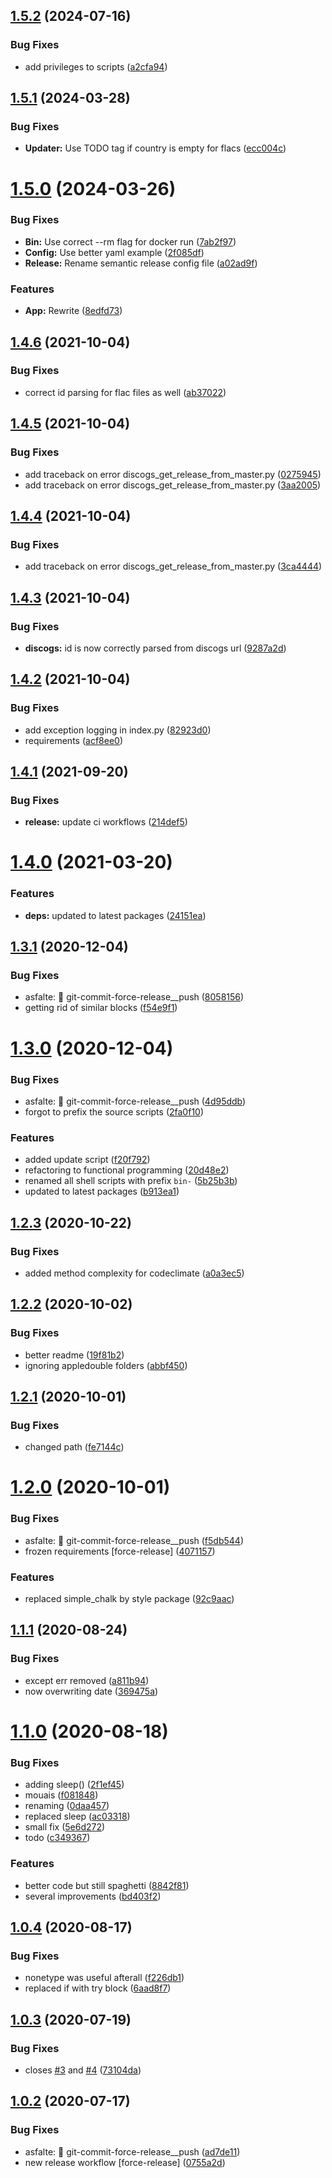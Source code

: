 ## [1.5.2](https://github.com/bamdadfr/tagger/compare/v1.5.1...v1.5.2) (2024-07-16)


### Bug Fixes

* add privileges to scripts ([a2cfa94](https://github.com/bamdadfr/tagger/commit/a2cfa94fc5d656e184bbd404c4af0b2cdb5462f1))

## [1.5.1](https://github.com/bamdadsabbagh/tagger/compare/v1.5.0...v1.5.1) (2024-03-28)


### Bug Fixes

* **Updater:** Use TODO tag if country is empty for flacs ([ecc004c](https://github.com/bamdadsabbagh/tagger/commit/ecc004c2018010ac116e806f909cf57cb3a7cc84))

# [1.5.0](https://github.com/bamdadsabbagh/tagger/compare/v1.4.6...v1.5.0) (2024-03-26)


### Bug Fixes

* **Bin:** Use correct --rm flag for docker run ([7ab2f97](https://github.com/bamdadsabbagh/tagger/commit/7ab2f970f1d9433efb1bb514ff1cbdc9e8c26b72))
* **Config:** Use better yaml example ([2f085df](https://github.com/bamdadsabbagh/tagger/commit/2f085df08149629bf1ade1346fe63d50641fb3b4))
* **Release:** Rename semantic release config file ([a02ad9f](https://github.com/bamdadsabbagh/tagger/commit/a02ad9f3abc89a7ee790fac2cf56fd7cc9a0c3fe))


### Features

* **App:** Rewrite ([8edfd73](https://github.com/bamdadsabbagh/tagger/commit/8edfd7387942263ee3fe4e5293c32c58d3dd5791))

## [1.4.6](https://github.com/bamdadsabbagh/tagger/compare/v1.4.5...v1.4.6) (2021-10-04)


### Bug Fixes

* correct id parsing for flac files as well ([ab37022](https://github.com/bamdadsabbagh/tagger/commit/ab37022474f0f55e89fff72217fd168ec7a6182a))

## [1.4.5](https://github.com/bamdadsabbagh/tagger/compare/v1.4.4...v1.4.5) (2021-10-04)


### Bug Fixes

* add traceback on error discogs_get_release_from_master.py ([0275945](https://github.com/bamdadsabbagh/tagger/commit/0275945092d9c07f902c987c3f0a359e9107762b))
* add traceback on error discogs_get_release_from_master.py ([3aa2005](https://github.com/bamdadsabbagh/tagger/commit/3aa20050d57eb5662e8b677630656624f8542ad0))

## [1.4.4](https://github.com/bamdadsabbagh/tagger/compare/v1.4.3...v1.4.4) (2021-10-04)


### Bug Fixes

* add traceback on error discogs_get_release_from_master.py ([3ca4444](https://github.com/bamdadsabbagh/tagger/commit/3ca4444936e5c2694ac72f4691df004d704f1b36))

## [1.4.3](https://github.com/bamdadsabbagh/tagger/compare/v1.4.2...v1.4.3) (2021-10-04)


### Bug Fixes

* **discogs:** id is now correctly parsed from discogs url ([9287a2d](https://github.com/bamdadsabbagh/tagger/commit/9287a2d4dccb049049aac733333e769baee5bb1c))

## [1.4.2](https://github.com/bamdadsabbagh/tagger/compare/v1.4.1...v1.4.2) (2021-10-04)


### Bug Fixes

* add exception logging in index.py ([82923d0](https://github.com/bamdadsabbagh/tagger/commit/82923d03c5fefdb3500968399fc98e59d2681f4c))
* requirements ([acf8ee0](https://github.com/bamdadsabbagh/tagger/commit/acf8ee0dbf771ef7c70ecdf1c9152003fdaaf39a))

## [1.4.1](https://github.com/bamdadsabbagh/tagger/compare/v1.4.0...v1.4.1) (2021-09-20)


### Bug Fixes

* **release:** update ci workflows ([214def5](https://github.com/bamdadsabbagh/tagger/commit/214def5291be78e56a3394eb336642cd6c409092))

# [1.4.0](https://github.com/bamdadsabbagh/tagger/compare/v1.3.1...v1.4.0) (2021-03-20)


### Features

* **deps:** updated to latest packages ([24151ea](https://github.com/bamdadsabbagh/tagger/commit/24151eaa6e9cab56cbb933643865fe84e8a7f6b4))

## [1.3.1](https://github.com/bamdadsabbagh/tagger/compare/v1.3.0...v1.3.1) (2020-12-04)


### Bug Fixes

* asfalte: 🔨 git-commit-force-release__push ([8058156](https://github.com/bamdadsabbagh/tagger/commit/805815623471c995a4f8933cbf0420023779df13))
* getting rid of similar blocks ([f54e9f1](https://github.com/bamdadsabbagh/tagger/commit/f54e9f19784abca262d72cde21b8febeaf1b4ddd))

# [1.3.0](https://github.com/bamdadsabbagh/tagger/compare/v1.2.3...v1.3.0) (2020-12-04)


### Bug Fixes

* asfalte: 🔨 git-commit-force-release__push ([4d95ddb](https://github.com/bamdadsabbagh/tagger/commit/4d95ddbaa6fde7a6f20a3f46079d43c47c4e8776))
* forgot to prefix the source scripts ([2fa0f10](https://github.com/bamdadsabbagh/tagger/commit/2fa0f108b5970f0e50b4af157bc633557511af30))


### Features

* added update script ([f20f792](https://github.com/bamdadsabbagh/tagger/commit/f20f7921e908f1b38eb18c2fab2b0c967b254f7c))
* refactoring to functional programming ([20d48e2](https://github.com/bamdadsabbagh/tagger/commit/20d48e22b96fd1f7210a3671b3391fbaed6cf2fb))
* renamed all shell scripts with prefix `bin-` ([5b25b3b](https://github.com/bamdadsabbagh/tagger/commit/5b25b3bcf1d8a3789788910245f5c6b5ec94d3f5))
* updated to latest packages ([b913ea1](https://github.com/bamdadsabbagh/tagger/commit/b913ea155dcbc17a44927e5379ac56059131ec1a))

## [1.2.3](https://github.com/bamdadsabbagh/tagger/compare/v1.2.2...v1.2.3) (2020-10-22)


### Bug Fixes

* added method complexity for codeclimate ([a0a3ec5](https://github.com/bamdadsabbagh/tagger/commit/a0a3ec524b88427eaa2e32d176a66a8e16813e98))

## [1.2.2](https://github.com/bamdadsabbagh/tagger/compare/v1.2.1...v1.2.2) (2020-10-02)


### Bug Fixes

* better readme ([19f81b2](https://github.com/bamdadsabbagh/tagger/commit/19f81b24eba6ac71400b75e65224a571d8874bc8))
* ignoring appledouble folders ([abbf450](https://github.com/bamdadsabbagh/tagger/commit/abbf45032130854c65b05a7698e4bffbc71da998))

## [1.2.1](https://github.com/bamdadsabbagh/tagger/compare/v1.2.0...v1.2.1) (2020-10-01)


### Bug Fixes

* changed path ([fe7144c](https://github.com/bamdadsabbagh/tagger/commit/fe7144c8c52dba474857e2b76b9f8069639fe47b))

# [1.2.0](https://github.com/bamdadsabbagh/tagger/compare/v1.1.1...v1.2.0) (2020-10-01)


### Bug Fixes

* asfalte: 🔨 git-commit-force-release__push ([f5db544](https://github.com/bamdadsabbagh/tagger/commit/f5db5447af8872af5c4504c01c9ea06e3ef60ec3))
* frozen requirements [force-release] ([4071157](https://github.com/bamdadsabbagh/tagger/commit/407115751a6ef155e9cc64bcb2051efb3b7c249d))


### Features

* replaced simple_chalk by style package ([92c9aac](https://github.com/bamdadsabbagh/tagger/commit/92c9aace257b01dfa0f324c3ec73bb04533fbbff))

## [1.1.1](https://github.com/bamdadsabbagh/tagger/compare/v1.1.0...v1.1.1) (2020-08-24)


### Bug Fixes

* except err removed ([a811b94](https://github.com/bamdadsabbagh/tagger/commit/a811b944a9035342c74223906735b81f03be6322))
* now overwriting date ([369475a](https://github.com/bamdadsabbagh/tagger/commit/369475a13abee1c31f84d7c81a56e80dff8240ba))

# [1.1.0](https://github.com/bamdadsabbagh/tagger/compare/v1.0.4...v1.1.0) (2020-08-18)


### Bug Fixes

* adding sleep() ([2f1ef45](https://github.com/bamdadsabbagh/tagger/commit/2f1ef45586c5424a11130b70a1d6882f6ec4a3e8))
* mouais ([f081848](https://github.com/bamdadsabbagh/tagger/commit/f081848614d43ed5157bc2b9629f1bc4c25e973b))
* renaming ([0daa457](https://github.com/bamdadsabbagh/tagger/commit/0daa4579a13aadf474cc2edf7991c5af30396c74))
* replaced sleep ([ac03318](https://github.com/bamdadsabbagh/tagger/commit/ac03318d067dcde7a3b494ffe7fed290af21b52f))
* small fix ([5e6d272](https://github.com/bamdadsabbagh/tagger/commit/5e6d272669b74c8128698c338384e1e91f126e22))
* todo ([c349367](https://github.com/bamdadsabbagh/tagger/commit/c349367456b8a8988927f18a3c2ce8b94c8d4c5d))


### Features

* better code but still spaghetti ([8842f81](https://github.com/bamdadsabbagh/tagger/commit/8842f814a8c8542e0003042b4e7122dd1bee111f))
* several improvements ([bd403f2](https://github.com/bamdadsabbagh/tagger/commit/bd403f2d2296565e6f6a60593c3810f56d8bdd2e))

## [1.0.4](https://github.com/bamdadsabbagh/tagger/compare/v1.0.3...v1.0.4) (2020-08-17)


### Bug Fixes

* nonetype was useful afterall ([f226db1](https://github.com/bamdadsabbagh/tagger/commit/f226db1a130ebd15741cf2cb3b192db5bfe874e2))
* replaced if with try block ([6aad8f7](https://github.com/bamdadsabbagh/tagger/commit/6aad8f787580d07f59ebb4dfcfb6e4328753955d))

## [1.0.3](https://github.com/bamdadsabbagh/tagger/compare/v1.0.2...v1.0.3) (2020-07-19)


### Bug Fixes

* closes [#3](https://github.com/bamdadsabbagh/tagger/issues/3) and [#4](https://github.com/bamdadsabbagh/tagger/issues/4) ([73104da](https://github.com/bamdadsabbagh/tagger/commit/73104dafc1a4274e3078fcd4531a66cf74ff2746))

## [1.0.2](https://github.com/bamdadsabbagh/tagger/compare/v1.0.1...v1.0.2) (2020-07-17)


### Bug Fixes

* asfalte: 🔨 git-commit-force-release__push ([ad7de11](https://github.com/bamdadsabbagh/tagger/commit/ad7de11a9a1d828bc20088a9b4cc4aedc31a7c00))
* new release workflow [force-release] ([0755a2d](https://github.com/bamdadsabbagh/tagger/commit/0755a2d158dac370dc9c3383f2cbf38d37986dcc))
